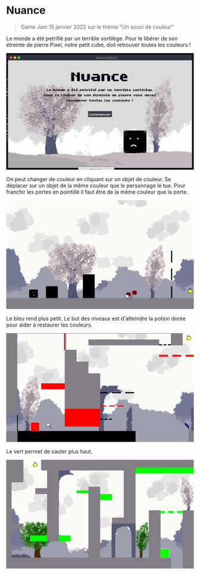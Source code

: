 # Nuance

> Game Jam 15 janvier 2022 sur le thème "Un souci de couleur"

Le monde a été petrifié par un terrible sortilège. Pour le libérer de son étreinte de pierre Pixel, notre petit cube, doit retrouver toutes les couleurs !

![Texte d'acceuil sur une image en noir et blanc](img/start.png)

On peut changer de couleur en cliquant sur un objet de couleur. Se déplacer sur un objet de la même couleur que le personnage le tue. Pour franchir les portes en pointillé il faut être de la même couleur que la porte.

![Personnage saute en changeant de couleur](./img/gameplay.gif)

Le bleu rend plus petit. Le but des niveaux est d'atteindre la potion dorée pour aider à restaurer les couleurs.

![Personnage bleu plus petit et plateformes qui se déplacent](./img/gameplay2.gif)

Le vert permet de sauter plus haut.

![Personnage vert](./img/gameplay3.gif)